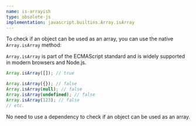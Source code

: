 ```yaml
---
name: is-arrayish
type: obsolete-js
implementation: javascript.builtins.Array.isArray
---
```


To check if an object can be used as an array, you can use the native `Array.isArray` method:

`Array.isArray` is part of the ECMAScript standard and is widely supported in modern browsers and Node.js.

```js
Array.isArray([]); // true

Array.isArray({}); // false
Array.isArray(null); // false
Array.isArray(undefined); // false
Array.isArray(123); // false
// etc.
```

No need to use a dependency to check if an object can be used as an array.
